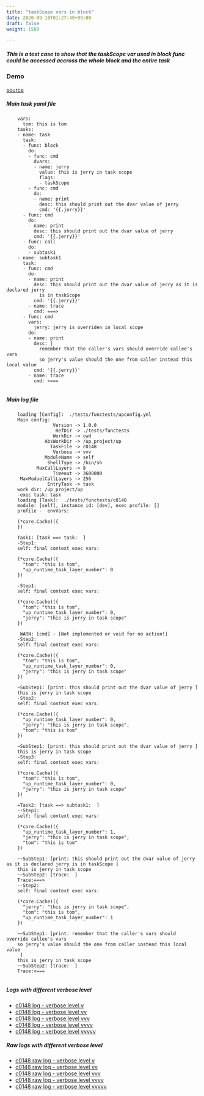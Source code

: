 ```yaml
---
title: "taskScope vars in block"
date: 2020-09-18T01:27:48+99:00
draft: false
weight: 1580

---
```


##### This is a test case to show that the taskScope var used in block func could be accessed accross the whole block and the entire task


### Demo








[source](https://github.com/upcmd/up/blob/master/tests/functests/c0148.yml)

##### Main task yaml file
```
    vars:
      tom: this is tom
    tasks:
    - name: task
      task:
      - func: block
        do:
        - func: cmd
          dvars:
          - name: jerry
            value: this is jerry in task scope
            flags:
            - taskScope
        - func: cmd
          do:
          - name: print
            desc: this should print out the dvar value of jerry
            cmd: '{{.jerry}}'
      - func: cmd
        do:
        - name: print
          desc: this should print out the dvar value of jerry
          cmd: '{{.jerry}}'
      - func: call
        do:
        - subtask1
    - name: subtask1
      task:
      - func: cmd
        do:
        - name: print
          desc: this should print out the dvar value of jerry as it is declared jerry
            is in taskScope
          cmd: '{{.jerry}}'
        - name: trace
          cmd: ===>
      - func: cmd
        vars:
          jerry: jerry is overriden in local scope
        do:
        - name: print
          desc: |
            remember that the caller's vars should override callee's vars
            so jerry's value should the one from caller instead this local value
          cmd: '{{.jerry}}'
        - name: trace
          cmd: <===
    
```
##### Main log file
```
    loading [Config]:  ./tests/functests/upconfig.yml
    Main config:
                 Version -> 1.0.0
                  RefDir -> ./tests/functests
                 WorkDir -> cwd
              AbsWorkDir -> /up_project/up
                TaskFile -> c0148
                 Verbose -> vvv
              ModuleName -> self
               ShellType -> /bin/sh
           MaxCallLayers -> 8
                 Timeout -> 3600000
     MaxModuelCallLayers -> 256
               EntryTask -> task
    work dir: /up_project/up
    -exec task: task
    loading [Task]:  ./tests/functests/c0148
    module: [self], instance id: [dev], exec profile: []
    profile -  envVars:
    
    (*core.Cache)({
    })
    
    Task1: [task ==> task:  ]
    -Step1:
    self: final context exec vars:
    
    (*core.Cache)({
      "tom": "this is tom",
      "up_runtime_task_layer_number": 0
    })
    
    -Step1:
    self: final context exec vars:
    
    (*core.Cache)({
      "tom": "this is tom",
      "up_runtime_task_layer_number": 0,
      "jerry": "this is jerry in task scope"
    })
    
     WARN: [cmd] - [Not implemented or void for no action!]
    -Step2:
    self: final context exec vars:
    
    (*core.Cache)({
      "tom": "this is tom",
      "up_runtime_task_layer_number": 0,
      "jerry": "this is jerry in task scope"
    })
    
    ~SubStep1: [print: this should print out the dvar value of jerry ]
    this is jerry in task scope
    -Step2:
    self: final context exec vars:
    
    (*core.Cache)({
      "up_runtime_task_layer_number": 0,
      "jerry": "this is jerry in task scope",
      "tom": "this is tom"
    })
    
    ~SubStep1: [print: this should print out the dvar value of jerry ]
    this is jerry in task scope
    -Step3:
    self: final context exec vars:
    
    (*core.Cache)({
      "tom": "this is tom",
      "up_runtime_task_layer_number": 0,
      "jerry": "this is jerry in task scope"
    })
    
    =Task2: [task ==> subtask1:  ]
    --Step1:
    self: final context exec vars:
    
    (*core.Cache)({
      "up_runtime_task_layer_number": 1,
      "jerry": "this is jerry in task scope",
      "tom": "this is tom"
    })
    
    ~~SubStep1: [print: this should print out the dvar value of jerry as it is declared jerry is in taskScope ]
    this is jerry in task scope
    ~~SubStep2: [trace:  ]
    Trace:===>
    --Step2:
    self: final context exec vars:
    
    (*core.Cache)({
      "jerry": "this is jerry in task scope",
      "tom": "this is tom",
      "up_runtime_task_layer_number": 1
    })
    
    ~~SubStep1: [print: remember that the caller's vars should override callee's vars
    so jerry's value should the one from caller instead this local value
     ]
    this is jerry in task scope
    ~~SubStep2: [trace:  ]
    Trace:<===
    
```


##### Logs with different verbose level
* [c0148 log - verbose level v](../../logs/c0148_v)
* [c0148 log - verbose level vv](../../logs/c0148_vv)
* [c0148 log - verbose level vvv](../../logs/c0148_vvvv)
* [c0148 log - verbose level vvvv](../../logs/c0148_vvvv)
* [c0148 log - verbose level vvvvv](../../logs/c0148_vvvvv)

##### Raw logs with different verbose level
* [c0148 raw log - verbose level v](../../reflogs/c0148_v.log)
* [c0148 raw log - verbose level vv](../../reflogs/c0148_vv.log)
* [c0148 raw log - verbose level vvv](../../reflogs/c0148_vvv.log)
* [c0148 raw log - verbose level vvvv](../../reflogs/c0148_vvvv.log)
* [c0148 raw log - verbose level vvvvv](../../reflogs/c0148_vvvvv.log)








